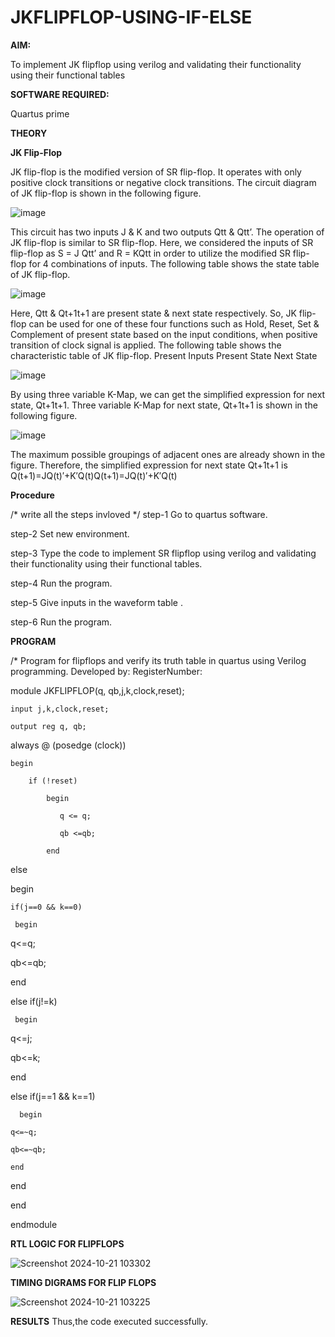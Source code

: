 # JKFLIPFLOP-USING-IF-ELSE

**AIM:** 

To implement  JK flipflop using verilog and validating their functionality using their functional tables

**SOFTWARE REQUIRED:**

Quartus prime

**THEORY**

**JK Flip-Flop**

JK flip-flop is the modified version of SR flip-flop. It operates with only positive clock transitions or negative clock transitions. The circuit diagram of JK flip-flop is shown in the following figure.

![image](https://github.com/naavaneetha/JKFLIPFLOP-USING-IF-ELSE/assets/154305477/a649c30b-232b-4558-b188-fd6c09845180)


This circuit has two inputs J & K and two outputs Qtt & Qtt’. The operation of JK flip-flop is similar to SR flip-flop. Here, we considered the inputs of SR flip-flop as S = J Qtt’ and R = KQtt in order to utilize the modified SR flip-flop for 4 combinations of inputs. The following table shows the state table of JK flip-flop.

![image](https://github.com/naavaneetha/JKFLIPFLOP-USING-IF-ELSE/assets/154305477/c4360742-e8a8-4937-b089-c46c0433f9a3)

 
Here, Qtt & Qt+1t+1 are present state & next state respectively. So, JK flip-flop can be used for one of these four functions such as Hold, Reset, Set & Complement of present state based on the input conditions, when positive transition of clock signal is applied. The following table shows the characteristic table of JK flip-flop. Present Inputs Present State Next State
 
![image](https://github.com/naavaneetha/JKFLIPFLOP-USING-IF-ELSE/assets/154305477/6c275261-a6d5-4c37-a3a7-1e88ca11c4cd)

By using three variable K-Map, we can get the simplified expression for next state, Qt+1t+1. Three variable K-Map for next state, Qt+1t+1 is shown in the following figure.
 
![image](https://github.com/naavaneetha/JKFLIPFLOP-USING-IF-ELSE/assets/154305477/5174f41b-0ce0-4329-a372-6d1943ea6673)

The maximum possible groupings of adjacent ones are already shown in the figure. Therefore, the simplified expression for next state Qt+1t+1 is Q(t+1)=JQ(t)′+K′Q(t)Q(t+1)=JQ(t)′+K′Q(t)

**Procedure**

/* write all the steps invloved */
step-1 Go to quartus software.

step-2 Set new environment.

step-3 Type the code to implement SR flipflop using verilog and validating their functionality using their functional tables.

step-4 Run the program.

step-5 Give inputs in the waveform table .

step-6 Run the program.


**PROGRAM**

/* Program for flipflops and verify its truth table in quartus using Verilog programming. Developed by: RegisterNumber:

module JKFLIPFLOP(q, qb,j,k,clock,reset);
    
    input j,k,clock,reset;
    
    output reg q, qb;
	 
always @ (posedge (clock))

    begin 
        
        if (!reset)
        
            begin
            
               q <= q;
               
               qb <=qb;
           
            end               
else
   
   begin
	   
    if(j==0 && k==0)
		  
     begin
			
   q<=q;
			
   qb<=qb;
			
   end
		
  else if(j!=k)
		
     begin
			
   q<=j;
			
   qb<=k;
			
   end
		
  else if(j==1 && k==1)
		    
      begin
			 
    q<=~q;
			 
    qb<=~qb;
			 
    end
	
 end

end	

endmodule

**RTL LOGIC FOR FLIPFLOPS**

![Screenshot 2024-10-21 103302](https://github.com/user-attachments/assets/8744a633-3e6f-4010-a195-b3c038c99957)


**TIMING DIGRAMS FOR FLIP FLOPS**

![Screenshot 2024-10-21 103225](https://github.com/user-attachments/assets/d6cf7eb0-955f-474a-95d4-4da8941f6ad1)

**RESULTS**
 Thus,the code executed successfully.
